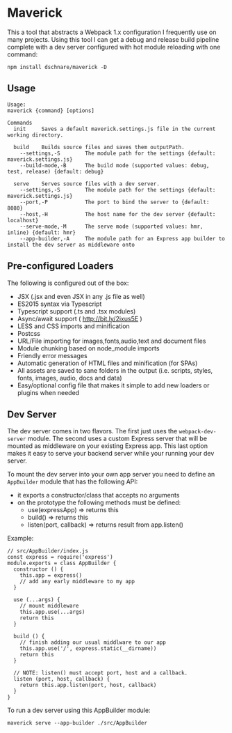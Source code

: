 # Maverick

This a tool that abstracts a Webpack 1.x configuration I frequently use on many
projects. Using this tool I can get a debug and release build pipeline complete
with a dev server configured with hot module reloading with one command:

    npm install dschnare/maverick -D

## Usage

    Usage:
    maverick {command} [options]

    Commands
      init     Saves a default maverick.settings.js file in the current working directory.

      build    Builds source files and saves them outputPath.
        --settings,-S        The module path for the settings {default: maverick.settings.js}
        --build-mode,-B      The build mode (supported values: debug, test, release) {default: debug}

      serve    Serves source files with a dev server.
        --settings,-S        The module path for the settings {default: maverick.settings.js}
        --port,-P            The port to bind the server to {default: 8080}
        --host,-H            The host name for the dev server {default: localhost}
        --serve-mode,-M      The serve mode (supported values: hmr, inline) {default: hmr}
        --app-builder,-A     The module path for an Express app builder to install the dev server as middleware onto

## Pre-configured Loaders

The following is configured out of the box:

- JSX (.jsx and even JSX in any .js file as well)
- ES2015 syntax via Typescript
- Typescript support (.ts and .tsx modules)
- Async/await support ( http://bit.ly/2ixus5E )
- LESS and CSS imports and minification
- Postcss
- URL/File importing for images,fonts,audio,text and document files
- Module chunking based on node_module imports
- Friendly error messages
- Automatic generation of HTML files and minification (for SPAs)
- All assets are saved to sane folders in the output (i.e. scripts, styles,
  fonts, images, audio, docs and data)
- Easy/optional config file that makes it simple to add new loaders or plugins
  when needed

## Dev Server

The dev server comes in two flavors. The first just uses the
`webpack-dev-server` module. The second uses a custom Express server that will
be mounted as middleware on your existing Express app. This last option makes it
easy to serve your backend server while your running your dev server.

To mount the dev server into your own app server you need to define an
`AppBuilder` module that has the following API:

- it exports a constructor/class that accepts no arguments
- on the prototype the following methods must be defined:
  - use(expressApp) => returns this
  - build() => returns this
  - listen(port, callback) => returns result from app.listen()

Example:

    // src/AppBuilder/index.js
    const express = require('express')
    module.exports = class AppBuilder {
      constructor () {
        this.app = express()
        // add any early middleware to my app
      }

      use (...args) {
        // mount middleware
        this.app.use(...args)
        return this
      }

      build () {
        // finish adding our usual middlware to our app
        this.app.use('/', express.static(__dirname))
        return this
      }

      // NOTE: listen() must accept port, host and a callback.
      listen (port, host, callback) {
        return this.app.listen(port, host, callback)
      }
    }

To run a dev server using this AppBuilder module:

    maverick serve --app-builder ./src/AppBuilder
